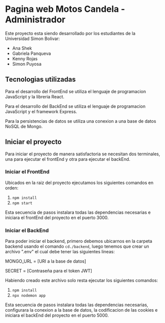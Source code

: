 # Pagina web Motos Candela - Administrador

Este proyecto esta siendo desarrollado por los estudiantes de la Universidad Simon Bolivar:

-   Ana Shek
-   Gabriela Panqueva
-   Kenny Rojas
-   Simon Puyosa

## Tecnologias utilizadas

Para el desarrollo del FrontEnd se utiliza el lenguaje de programacion JavaScript y la libreria React.

Para el desarrollo del BackEnd se utiliza el lenguaje de programacion JavaScript y el framework Express.

Para la persistencias de datos se utiliza una conexion a una base de datos NoSQL de Mongo.

## Iniciar el proyecto

Para iniciar el proyecto de manera satisfactoria se necesitan dos terminales, una para ejecutar el frontEnd y otra para ejecutar el backEnd.

### Iniciar el FrontEnd

Ubicados en la raiz del proyecto ejecutamos los siguientes comandos en orden:

1. `npm install`
2. `npm start`

Esta secuencia de pasos instalara todas las dependencias necesarias e iniciara el frontEnd del proyecto en el puerto 3000.

### Iniciar el BackEnd

Para poder iniciar el backend, primero debemos ubicarnos en la carpeta backend
usando el comando `cd./backend`, luego tenemos que crear un archivo ".env" el cual debe tener las siguientes lineas:

MONGO_URL = [URI a la base de datos]

SECRET = [Contraseña para el token JWT]

Habiendo creado este archivo solo resta ejecutar los siguientes comandos:

1. `npm install`
2. `npx nodemon app`

Esta secuencia de pasos instalara todas las dependencias necesarias, configurara la conexion a la base de datos, la codificacion de las cookies e iniciara el backEnd del proyecto en el puerto 5000.
